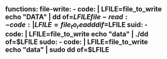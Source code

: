 functions:
  file-write:
    - code: |
        LFILE=file_to_write
        echo "DATA" | dd of=$LFILE
  file-read:
    - code: |
        LFILE=file_to_read
        dd if=$LFILE
  suid:
    - code: |
        LFILE=file_to_write
        echo "data" | ./dd of=$LFILE
  sudo:
    - code: |
        LFILE=file_to_write
        echo "data" | sudo dd of=$LFILE
---
